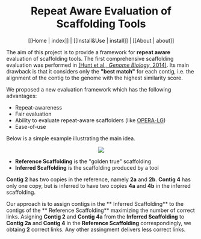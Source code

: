 
<h1 align="center">
Repeat Aware Evaluation of Scaffolding Tools
</h1>

<p align="center">
  [[Home | index]] |
  [[Install&Use | install]] |
  [[About | about]]
</p>


The aim of this project is to provide a framework for **repeat aware** evaluation of scaffolding tools. The first comprehensive scaffolding evaluation was performed in [(Hunt et al., *Genome Biology*, 2014)](https://genomebiology.biomedcentral.com/articles/10.1186/gb-2014-15-3-r42). Its main drawback is that it considers only the **"best match"** for each contig, i.e. the alignment of the contig to the genome with the highest similarity score.

We proposed a new evaluation framework which has the following advantages:

- Repeat-awareness
- Fair evaluation
- Ability to evaluate repeat-aware scaffolders (like [OPERA-LG](https://sourceforge.net/projects/operasf/))
- Ease-of-use


Below is a simple example illustrating the main idea.
  
<p align="center">
  <img src="http://alan.cs.gsu.edu/repeat-aware/figure.png">
</p>

- **Reference Scaffolding** is the "golden true" scaffolding
- **Inferred Scaffolding** is the scaffolding produced by a tool

**Contig 2** has two copies in the reference, namely **2a** and **2b**. **Contig 4** has only one copy, but is inferred to have two copies **4a** and **4b** in the inferred scaffolding.


Our approach is to assign contigs in the ** Inferred Scaffolding** to the contigs of the ** Reference Scaffolding** maximizing the number of correct links. Asigning **Contig 2** and **Contig 4a** from the **Inferred Scaffolding** to **Contig 2a** and **Contig 4** in the **Reference Scaffolding** correspondingly, we obtaing **2** correct links. Any other assingment delivers less correct links.

